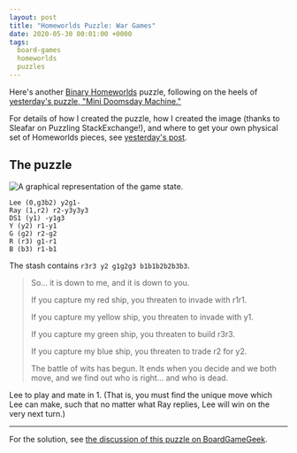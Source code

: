 ```yaml
---
layout: post
title: "Homeworlds Puzzle: War Games"
date: 2020-05-30 00:01:00 +0000
tags:
  board-games
  homeworlds
  puzzles
---
```


Here's another [Binary Homeworlds](https://boardgamegeek.com/boardgame/14634/homeworlds) puzzle,
following on the heels of [yesterday's puzzle, "Mini Doomsday Machine."](/blog/2020/05/29/homeworlds-mini-doomsday-machine/)

For details of how I created the puzzle, how I created the image (thanks to Sleafar on Puzzling
StackExchange!), and where to get your own physical set of Homeworlds pieces,
see [yesterday's post](/blog/2020/05/29/homeworlds-mini-doomsday-machine/).


## The puzzle

![A graphical representation of the game state.](/blog/images/2020-05-30-war-games.png)

    Lee (0,g3b2) y2g1-
    Ray (1,r2) r2-y3y3y3
    DS1 (y1) -y1g3
    Y (y2) r1-y1
    G (g2) r2-g2
    R (r3) g1-r1
    B (b3) r1-b1

The stash contains `r3r3 y2 g1g2g3 b1b1b2b2b3b3`.

> So... it is down to me, and it is down to you.
>
> If you capture my red ship, you threaten to invade with r1r1.
>
> If you capture my yellow ship, you threaten to invade with y1.
>
> If you capture my green ship, you threaten to build r3r3.
>
> If you capture my blue ship, you threaten to trade r2 for y2.
>
> The battle of wits has begun. It ends when you decide and we both move,
> and we find out who is right... and who is dead.

Lee to play and mate in 1. (That is, you must find the unique move which Lee can make,
such that no matter what Ray replies, Lee will win on the very next turn.)

----

For the solution, see [the discussion of this puzzle on BoardGameGeek](https://boardgamegeek.com/thread/2438157/).
